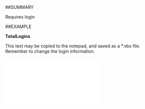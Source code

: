 

##SUMMARY

Requires login


##EXAMPLE

**TotalLogins**

This text may be copied to the notepad, and saved as a *.vbs file. Remember to change the login information.

![](../../Examples/vbs/SOSettings.TotalLogins.vbs.txt)





